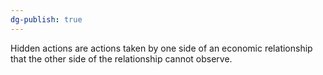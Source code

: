 ```yaml
---
dg-publish: true
---
```


Hidden actions are actions taken by one side of an economic relationship that the other side of the relationship cannot observe.